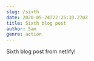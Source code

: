 ```yaml
---
slug: /sixth
date: 2020-05-24T22:25:33.270Z
title: Sixth blog post
author: Sam
genre: action
---
```

Sixth blog post from netlify!